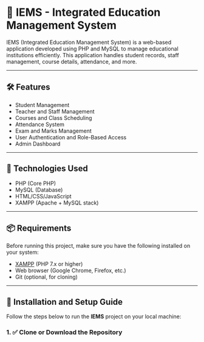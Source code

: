 # 📘 IEMS - Integrated Education Management System
IEMS (Integrated Education Management System) is a web-based application developed using PHP and MySQL to manage educational institutions efficiently. This application handles student records, staff management, course details, attendance, and more.

---
## 🛠️ Features

- Student Management
- Teacher and Staff Management
- Courses and Class Scheduling
- Attendance System
- Exam and Marks Management
- User Authentication and Role-Based Access
- Admin Dashboard

---


## 🧰 Technologies Used

- PHP (Core PHP)
- MySQL (Database)
- HTML/CSS/JavaScript
- XAMPP (Apache + MySQL stack)

---

## 📦 Requirements

Before running this project, make sure you have the following installed on your system:

- [XAMPP](https://www.apachefriends.org/) (PHP 7.x or higher)
- Web browser (Google Chrome, Firefox, etc.)
- Git (optional, for cloning)

---

## 🚀 Installation and Setup Guide

Follow the steps below to run the **IEMS** project on your local machine:

### 1. ✅ Clone or Download the Repository

